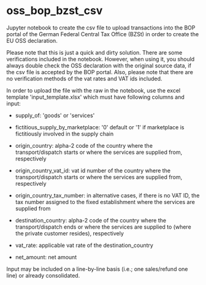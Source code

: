 # oss_bop_bzst_csv
Jupyter notebook to create the csv file to upload transactions into the BOP portal of the German Federal Central Tax Office (BZSt) in order to create the EU OSS declaration.

Please note that this is just a quick and dirty solution. There are some verifications included in the notebook. However, when using it, you should always double check the OSS declaration with the original source data, if the csv file is accepted by the BOP portal. Also, please note that there are no verification methods of the vat rates and VAT ids included. 

In order to upload the file with the raw in the notebook, use the excel template 'input_template.xlsx' which must have following columns and input:

- supply_of: 'goods' or 'services'

- fictitious_supply_by_marketplace: '0' default or '1' if marketplace is fictitiously involved in the supply chain 

- origin_country: alpha-2 code of the country where the transport/dispatch starts or where the services are supplied from, respectively

- origin_country_vat_id: vat id number of the country where the transport/dispatch starts or where the services are supplied from, respectively

- origin_country_tax_number: in alternative cases, if there is no VAT ID, the tax number assigned to the fixed establishment where the services are supplied from

- destination_country: alpha-2 code of the country where the transport/dispatch ends or where the services are supplied to (where the private customer resides), respectively

- vat_rate: applicable vat rate of the destination_country

- net_amount: net amount

Input may be included on a line-by-line basis (i.e.; one sales/refund one line) or already consolidated.

